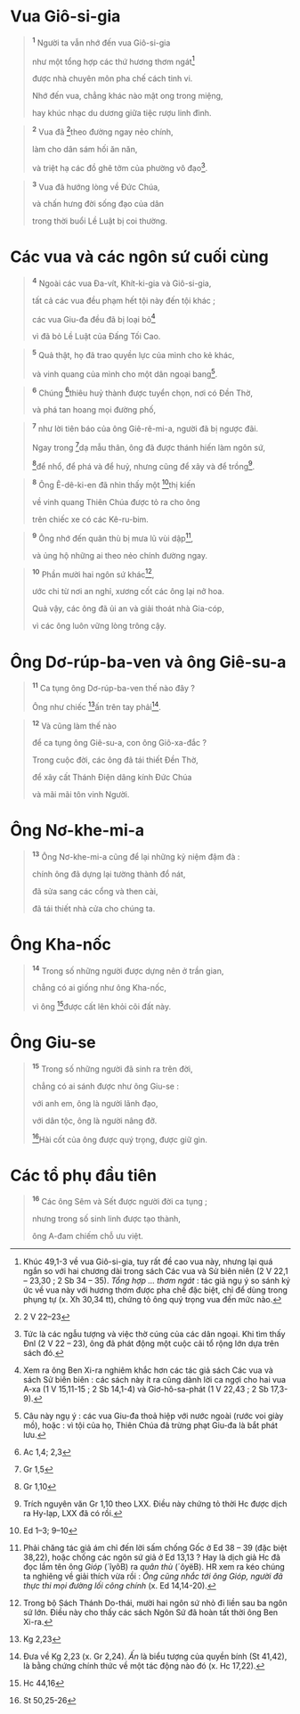 # Vua Giô-si-gia

> <sup><b>1</b></sup> Người ta vẫn nhớ đến vua Giô-si-gia
> 
> như một tổng hợp các thứ hương thơm ngát[^1]
> 
> được nhà chuyên môn pha chế cách tinh vi.
> 
> Nhớ đến vua, chẳng khác nào mật ong trong miệng,
> 
> hay khúc nhạc du dương giữa tiệc rượu linh đình.
>


> <sup><b>2</b></sup> Vua đã [^1*]theo đường ngay nẻo chính,
> 
> làm cho dân sám hối ăn năn,
> 
> và triệt hạ các đồ ghê tởm của phường vô đạo[^2].
>


> <sup><b>3</b></sup> Vua đã hướng lòng về Đức Chúa,
> 
> và chấn hưng đời sống đạo của dân
> 
> trong thời buổi Lề Luật bị coi thường.
>

# Các vua và các ngôn sứ cuối cùng

> <sup><b>4</b></sup> Ngoài các vua Đa-vít, Khít-ki-gia và Giô-si-gia,
> 
> tất cả các vua đều phạm hết tội này đến tội khác ;
> 
> các vua Giu-đa đều đã bị loại bỏ[^3]
> 
> vì đã bỏ Lề Luật của Đấng Tối Cao.
>


> <sup><b>5</b></sup> Quả thật, họ đã trao quyền lực của mình cho kẻ khác,
> 
> và vinh quang của mình cho một dân ngoại bang[^4].
>


> <sup><b>6</b></sup> Chúng [^2*]thiêu huỷ thành được tuyển chọn, nơi có Đền Thờ,
> 
> và phá tan hoang mọi đường phố,
>


> <sup><b>7</b></sup> như lời tiên báo của ông Giê-rê-mi-a, người đã bị ngược đãi.
> 
> Ngay trong [^3*]dạ mẫu thân, ông đã được thánh hiến làm ngôn sứ,
> 
> [^4*]để nhổ, để phá và để huỷ, nhưng cũng để xây và để trồng[^5].
>


> <sup><b>8</b></sup> Ông Ê-dê-ki-en đã nhìn thấy một [^5*]thị kiến
> 
> về vinh quang Thiên Chúa được tỏ ra cho ông
> 
> trên chiếc xe có các Kê-ru-bim.
>


> <sup><b>9</b></sup> Ông nhớ đến quân thù bị mưa lũ vùi dập[^6],
> 
> và ủng hộ những ai theo nẻo chính đường ngay.
>


> <sup><b>10</b></sup> Phần mười hai ngôn sứ khác[^7],
> 
> ước chi từ nơi an nghỉ, xương cốt các ông lại nở hoa.
> 
> Quả vậy, các ông đã ủi an và giải thoát nhà Gia-cóp,
> 
> vì các ông luôn vững lòng trông cậy.
>

# Ông Dơ-rúp-ba-ven và ông Giê-su-a

> <sup><b>11</b></sup> Ca tụng ông Dơ-rúp-ba-ven thế nào đây ?
> 
> Ông như chiếc [^6*]ấn trên tay phải[^8].
>


> <sup><b>12</b></sup> Và cũng làm thế nào
> 
> để ca tụng ông Giê-su-a, con ông Giô-xa-đắc ?
> 
> Trong cuộc đời, các ông đã tái thiết Đền Thờ,
> 
> để xây cất Thánh Điện dâng kính Đức Chúa
> 
> và mãi mãi tôn vinh Người.
>

# Ông Nơ-khe-mi-a

> <sup><b>13</b></sup> Ông Nơ-khe-mi-a cũng để lại những kỷ niệm đậm đà :
> 
> chính ông đã dựng lại tường thành đổ nát,
> 
> đã sửa sang các cổng và then cài,
> 
> đã tái thiết nhà cửa cho chúng ta.
>

# Ông Kha-nốc

> <sup><b>14</b></sup> Trong số những người được dựng nên ở trần gian,
> 
> chẳng có ai giống như ông Kha-nốc,
> 
> vì ông [^7*]được cất lên khỏi cõi đất này.
>

# Ông Giu-se

> <sup><b>15</b></sup> Trong số những người đã sinh ra trên đời,
> 
> chẳng có ai sánh được như ông Giu-se :
> 
> với anh em, ông là người lãnh đạo,
> 
> với dân tộc, ông là người nâng đỡ.
> 
> [^8*]Hài cốt của ông được quý trọng, được giữ gìn.
>

# Các tổ phụ đầu tiên

> <sup><b>16</b></sup> Các ông Sêm và Sết được người đời ca tụng ;
> 
> nhưng trong số sinh linh được tạo thành,
> 
> ông A-đam chiếm chỗ ưu việt.
>

[^1]: Khúc 49,1-3 về vua Giô-si-gia, tuy rất đề cao vua này, nhưng lại quá ngắn so với hai chương dài trong sách Các vua và Sử biên niên (2 V 22,1 – 23,30 ; 2 Sb 34 – 35). <i>Tổng hợp ... thơm ngát</i> : tác giả ngụ ý so sánh ký ức về vua này với hương thơm được pha chế đặc biệt, chỉ để dùng trong phụng tự (x. Xh 30,34 tt), chứng tỏ ông quý trọng vua đến mức nào.
[^2]: Tức là các ngẫu tượng và việc thờ cúng của các dân ngoại. Khi tìm thấy Đnl (2 V 22 – 23), ông đã phát động một cuộc cải tổ rộng lớn dựa trên sách đó.
[^3]: Xem ra ông Ben Xi-ra nghiêm khắc hơn các tác giả sách Các vua và sách Sử biên biên : các sách này ít ra cũng dành lời ca ngợi cho hai vua A-xa (1 V 15,11-15 ; 2 Sb 14,1-4) và Giơ-hô-sa-phát (1 V 22,43 ; 2 Sb 17,3-9).
[^4]: Câu này ngụ ý : các vua Giu-đa thoả hiệp với nước ngoài (rước voi giày mồ), hoặc : vì tội của họ, Thiên Chúa đã trừng phạt Giu-đa là bắt phát lưu.
[^5]: Trích nguyên văn Gr 1,10 theo LXX. Điều này chứng tỏ thời Hc được dịch ra Hy-lạp, LXX đã có rồi.
[^6]: Phải chăng tác giả ám chỉ đến lời sấm chống Gốc ở Ed 38 – 39 (đặc biệt 38,22), hoặc chống các ngôn sứ giả ở Ed 13,13 ? Hay là dịch giả Hc đã đọc lầm tên ông <i>Gióp</i> (<span class="hebrew-translit">´îyôB</span>) ra <i>quân thù</i> (<span class="hebrew-translit">´ôyëB</span>). HR xem ra kéo chúng ta nghiêng về giải thích vừa rồi : <i>Ông cũng nhắc tới ông Gióp, người đã thực thi mọi đường lối công chính</i> (x. Ed 14,14-20).
[^7]: Trong bộ Sách Thánh Do-thái, mười hai ngôn sứ nhỏ đi liền sau ba ngôn sứ lớn. Điều này cho thấy các sách Ngôn Sứ đã hoàn tất thời ông Ben Xi-ra.
[^8]: Đưa về Kg 2,23 (x. Gr 2,24). <i>Ấn</i> là biểu tượng của quyền bính (St 41,42), là bằng chứng chính thức về một tác động nào đó (x. Hc 17,22).
[^1*]: 2 V 22–23
[^2*]: Ac 1,4; 2,3
[^3*]: Gr 1,5
[^4*]: Gr 1,10
[^5*]: Ed 1–3; 9–10
[^6*]: Kg 2,23
[^7*]: Hc 44,16
[^8*]: St 50,25-26
